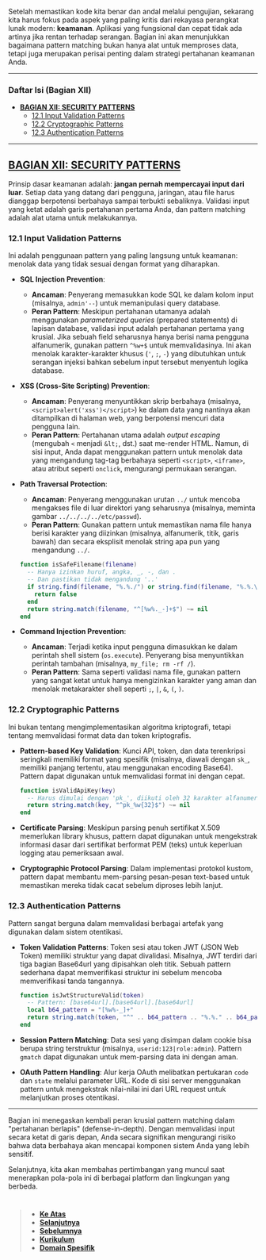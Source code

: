 Setelah memastikan kode kita benar dan andal melalui pengujian, sekarang kita harus fokus pada aspek yang paling kritis dari rekayasa perangkat lunak modern: **keamanan**. Aplikasi yang fungsional dan cepat tidak ada artinya jika rentan terhadap serangan. Bagian ini akan menunjukkan bagaimana pattern matching bukan hanya alat untuk memproses data, tetapi juga merupakan perisai penting dalam strategi pertahanan keamanan Anda.

---

### Daftar Isi (Bagian XII)

- [**BAGIAN XII: SECURITY PATTERNS**](#bagian-xii-security-patterns)
  - [12.1 Input Validation Patterns](#121-input-validation-patterns)
  - [12.2 Cryptographic Patterns](#122-cryptographic-patterns)
  - [12.3 Authentication Patterns](#123-authentication-patterns)

---

## **[BAGIAN XII: SECURITY PATTERNS][0]**

Prinsip dasar keamanan adalah: **jangan pernah mempercayai input dari luar**. Setiap data yang datang dari pengguna, jaringan, atau file harus dianggap berpotensi berbahaya sampai terbukti sebaliknya. Validasi input yang ketat adalah garis pertahanan pertama Anda, dan pattern matching adalah alat utama untuk melakukannya.

### 12.1 Input Validation Patterns

Ini adalah penggunaan pattern yang paling langsung untuk keamanan: menolak data yang tidak sesuai dengan format yang diharapkan.

- **SQL Injection Prevention**:

  - **Ancaman**: Penyerang memasukkan kode SQL ke dalam kolom input (misalnya, `admin'--`) untuk memanipulasi query database.
  - **Peran Pattern**: Meskipun pertahanan utamanya adalah menggunakan _parameterized queries_ (prepared statements) di lapisan database, validasi input adalah pertahanan pertama yang krusial. Jika sebuah field seharusnya hanya berisi nama pengguna alfanumerik, gunakan pattern `^%w+$` untuk memvalidasinya. Ini akan menolak karakter-karakter khusus (`'`, `;`, `-`) yang dibutuhkan untuk serangan injeksi bahkan sebelum input tersebut menyentuh logika database.

- **XSS (Cross-Site Scripting) Prevention**:

  - **Ancaman**: Penyerang menyuntikkan skrip berbahaya (misalnya, `<script>alert('xss')</script>`) ke dalam data yang nantinya akan ditampilkan di halaman web, yang berpotensi mencuri data pengguna lain.
  - **Peran Pattern**: Pertahanan utama adalah _output escaping_ (mengubah `<` menjadi `&lt;`, dst.) saat me-render HTML. Namun, di sisi input, Anda dapat menggunakan pattern untuk menolak data yang mengandung tag-tag berbahaya seperti `<script>`, `<iframe>`, atau atribut seperti `onclick`, mengurangi permukaan serangan.

- **Path Traversal Protection**:

  - **Ancaman**: Penyerang menggunakan urutan `../` untuk mencoba mengakses file di luar direktori yang seharusnya (misalnya, meminta gambar `../../../../etc/passwd`).
  - **Peran Pattern**: Gunakan pattern untuk memastikan nama file hanya berisi karakter yang diizinkan (misalnya, alfanumerik, titik, garis bawah) dan secara eksplisit menolak string apa pun yang mengandung `../`.

  <!-- end list -->

  ```lua
  function isSafeFilename(filename)
    -- Hanya izinkan huruf, angka, _, -, dan .
    -- Dan pastikan tidak mengandung '..'
    if string.find(filename, "%.%./") or string.find(filename, "%.%.\\") then
      return false
    end
    return string.match(filename, "^[%w%._-]+$") ~= nil
  end
  ```

- **Command Injection Prevention**:

  - **Ancaman**: Terjadi ketika input pengguna dimasukkan ke dalam perintah shell sistem (`os.execute`). Penyerang bisa menyuntikkan perintah tambahan (misalnya, `my_file; rm -rf /`).
  - **Peran Pattern**: Sama seperti validasi nama file, gunakan pattern yang sangat ketat untuk hanya mengizinkan karakter yang aman dan menolak metakarakter shell seperti `;`, `|`, `&`, `(`, `)`.

### 12.2 Cryptographic Patterns

Ini bukan tentang mengimplementasikan algoritma kriptografi, tetapi tentang memvalidasi format data dan token kriptografis.

- **Pattern-based Key Validation**: Kunci API, token, dan data terenkripsi seringkali memiliki format yang spesifik (misalnya, diawali dengan `sk_`, memiliki panjang tertentu, atau menggunakan encoding Base64). Pattern dapat digunakan untuk memvalidasi format ini dengan cepat.

  ```lua
  function isValidApiKey(key)
    -- Harus dimulai dengan 'pk_', diikuti oleh 32 karakter alfanumerik
    return string.match(key, "^pk_%w{32}$") ~= nil
  end
  ```

- **Certificate Parsing**: Meskipun parsing penuh sertifikat X.509 memerlukan library khusus, pattern dapat digunakan untuk mengekstrak informasi dasar dari sertifikat berformat PEM (teks) untuk keperluan logging atau pemeriksaan awal.

- **Cryptographic Protocol Parsing**: Dalam implementasi protokol kustom, pattern dapat membantu mem-parsing pesan-pesan text-based untuk memastikan mereka tidak cacat sebelum diproses lebih lanjut.

### 12.3 Authentication Patterns

Pattern sangat berguna dalam memvalidasi berbagai artefak yang digunakan dalam sistem otentikasi.

- **Token Validation Patterns**: Token sesi atau token JWT (JSON Web Token) memiliki struktur yang dapat divalidasi. Misalnya, JWT terdiri dari tiga bagian Base64url yang dipisahkan oleh titik. Sebuah pattern sederhana dapat memverifikasi struktur ini sebelum mencoba memverifikasi tanda tangannya.

  ```lua
  function isJwtStructureValid(token)
    -- Pattern: [base64url].[base64url].[base64url]
    local b64_pattern = "[%w%-_]+"
    return string.match(token, "^" .. b64_pattern .. "%.%." .. b64_pattern .. "%.%." .. b64_pattern .. "$") ~= nil
  end
  ```

- **Session Pattern Matching**: Data sesi yang disimpan dalam cookie bisa berupa string terstruktur (misalnya, `userid:123|role:admin`). Pattern `gmatch` dapat digunakan untuk mem-parsing data ini dengan aman.

- **OAuth Pattern Handling**: Alur kerja OAuth melibatkan pertukaran `code` dan `state` melalui parameter URL. Kode di sisi server menggunakan pattern untuk mengekstrak nilai-nilai ini dari URL request untuk melanjutkan proses otentikasi.

---

Bagian ini menegaskan kembali peran krusial pattern matching dalam "pertahanan berlapis" (defense-in-depth). Dengan memvalidasi input secara ketat di garis depan, Anda secara signifikan mengurangi risiko bahwa data berbahaya akan mencapai komponen sistem Anda yang lebih sensitif.

Selanjutnya, kita akan membahas pertimbangan yang muncul saat menerapkan pola-pola ini di berbagai platform dan lingkungan yang berbeda.

#

> - **[Ke Atas](#)**
> - **[Selanjutnya][selanjutnya]**
> - **[Sebelumnya][sebelumnya]**
> - **[Kurikulum][kurikulum]**
> - **[Domain Spesifik][domain]**

[domain]: ../../../../../../README.md
[kurikulum]: ../../../../README.md
[sebelumnya]: ../bagian-11/README.md
[selanjutnya]: ../bagian-13/README.md

<!----------------------------------------------------->

[0]: ../README.md#bagian-xii-security-patterns
[1]: ../
[2]: ../
[3]: ../
[4]: ../
[5]: ../
[6]: ../
[7]: ../
[8]: ../
[9]: ../
[10]: ../
[11]: ../
[12]: ../
[13]: ../
[14]: ../
[15]: ../
[16]: ../
[17]: ../
[18]: ../
